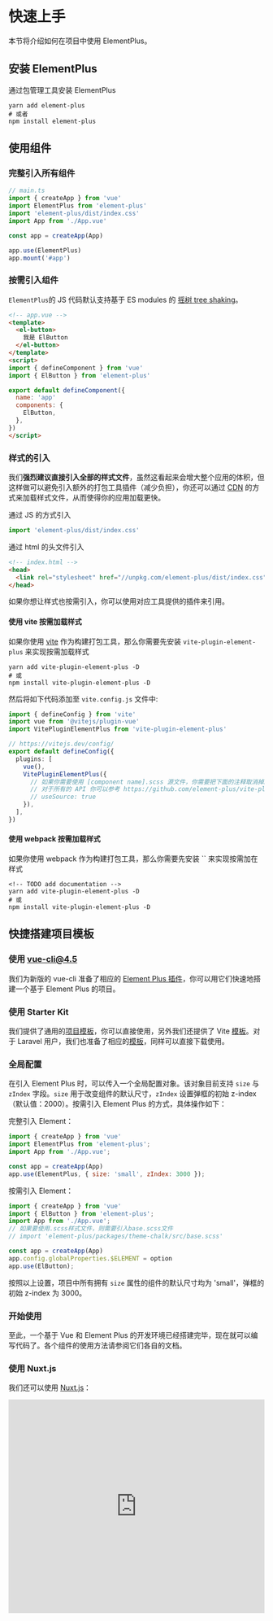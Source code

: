 # 快速上手

本节将介绍如何在项目中使用 ElementPlus。

## 安装 ElementPlus

通过包管理工具安装 ElementPlus

```shell
yarn add element-plus
# 或者
npm install element-plus
```

## 使用组件

### 完整引入所有组件

```typescript
// main.ts
import { createApp } from 'vue'
import ElementPlus from 'element-plus'
import 'element-plus/dist/index.css'
import App from './App.vue'

const app = createApp(App)

app.use(ElementPlus)
app.mount('#app')
```

### 按需引入组件

`ElementPlus`的 JS 代码默认支持基于 ES modules 的 [摇树 tree shaking](https://webpack.js.org/guides/tree-shaking/)。

```html
<!-- app.vue -->
<template>
  <el-button>
    我是 ElButton
  </el-button>
</template>
<script>
import { defineComponent } from 'vue'
import { ElButton } from 'element-plus'

export default defineComponent({
  name: 'app'
  components: {
    ElButton,
  },
})
</script>
```

### 样式的引入

我们**强烈建议直接引入全部的样式文件**，虽然这看起来会增大整个应用的体积，但这样做可以避免引入额外的打包工具插件（减少负担），你还可以通过 [CDN](https://www.cloudflare.com/learning/cdn/what-is-a-cdn/) 的方式来加载样式文件，从而使得你的应用加载更快。

通过 JS 的方式引入

```typescript
import 'element-plus/dist/index.css'
```

通过 html 的头文件引入

```html
<!-- index.html -->
<head>
  <link rel="stylesheet" href="//unpkg.com/element-plus/dist/index.css">
</head>
```

如果你想让样式也按需引入，你可以使用对应工具提供的插件来引用。

#### 使用 vite 按需加载样式

如果你使用 [vite](https://vitejs.dev) 作为构建打包工具，那么你需要先安装 `vite-plugin-element-plus` 来实现按需加载样式

```shell
yarn add vite-plugin-element-plus -D
# 或
npm install vite-plugin-element-plus -D
```

然后将如下代码添加至 `vite.config.js` 文件中:

```typescript
import { defineConfig } from 'vite'
import vue from '@vitejs/plugin-vue'
import VitePluginElementPlus from 'vite-plugin-element-plus'

// https://vitejs.dev/config/
export default defineConfig({
  plugins: [
    vue(),
    VitePluginElementPlus({
      // 如果你需要使用 [component name].scss 源文件，你需要把下面的注释取消掉。
      // 对于所有的 API 你可以参考 https://github.com/element-plus/vite-plugin-element-plus 的文档注释
      // useSource: true
    }),
  ],
})

```

#### 使用 webpack 按需加载样式

如果你使用 webpack 作为构建打包工具，那么你需要先安装 `` 来实现按需加在样式

```shell
<!-- TODO add documentation -->
yarn add vite-plugin-element-plus -D
# 或
npm install vite-plugin-element-plus -D
```

## 快捷搭建项目模板

### 使用 vue-cli@4.5

我们为新版的 vue-cli 准备了相应的 [Element Plus 插件](https://github.com/element-plus/vue-cli-plugin-element-plus)，你可以用它们快速地搭建一个基于 Element Plus 的项目。

### 使用 Starter Kit

我们提供了通用的[项目模板](https://github.com/element-plus/element-plus-starter)，你可以直接使用，另外我们还提供了 Vite [模板](https://github.com/element-plus/element-plus-vite-starter)。对于 Laravel 用户，我们也准备了相应的[模板](https://github.com/element-plus/element-plus-in-laravel-starter)，同样可以直接下载使用。

### 全局配置

在引入 Element Plus 时，可以传入一个全局配置对象。该对象目前支持 `size` 与 `zIndex` 字段。`size` 用于改变组件的默认尺寸，`zIndex` 设置弹框的初始 z-index（默认值：2000）。按需引入 Element Plus 的方式，具体操作如下：

完整引入 Element：

```js
import { createApp } from 'vue'
import ElementPlus from 'element-plus';
import App from './App.vue';

const app = createApp(App)
app.use(ElementPlus, { size: 'small', zIndex: 3000 });
```

按需引入 Element：

```js
import { createApp } from 'vue'
import { ElButton } from 'element-plus';
import App from './App.vue';
// 如果要使用.scss样式文件，则需要引入base.scss文件
// import 'element-plus/packages/theme-chalk/src/base.scss'

const app = createApp(App)
app.config.globalProperties.$ELEMENT = option
app.use(ElButton);
```

按照以上设置，项目中所有拥有 `size` 属性的组件的默认尺寸均为 'small'，弹框的初始 z-index 为 3000。

### 开始使用

至此，一个基于 Vue 和 Element Plus 的开发环境已经搭建完毕，现在就可以编写代码了。各个组件的使用方法请参阅它们各自的文档。

### 使用 Nuxt.js

我们还可以使用 [Nuxt.js](https://nuxtjs.org)：

<div class="glitch-embed-wrap" style="height: 420px; width: 100%;">
  <iframe src="https://glitch.com/embed/#!/embed/nuxt-with-element?path=nuxt.config.js&previewSize=0&attributionHidden=true" alt="nuxt-with-element on glitch" style="height: 100%; width: 100%; border: 0;"></iframe>
</div>
